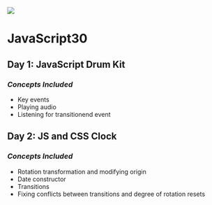 ﻿![](https://javascript30.com/images/JS3-social-share.png)

# **JavaScript30**

## **Day 1: JavaScript Drum Kit**
### *Concepts Included*
- Key events
- Playing audio
- Listening for transitionend event

## **Day 2: JS and CSS Clock**
### *Concepts Included*
- Rotation transformation and modifying origin
- Date constructor
- Transitions
- Fixing conflicts between transitions and degree of rotation resets
